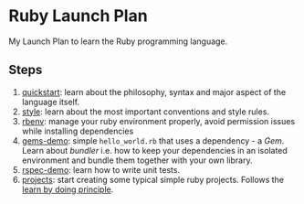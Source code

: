 # Ruby Launch Plan

My Launch Plan to learn the Ruby programming language.

## Steps

1. [quickstart](quickstart/README.md): learn about the philosophy, syntax and major aspect of the language itself.
2. [style](style/README.md): learn about the most important conventions and style rules.
3. [rbenv](rbenv/README.md): manage your ruby environment properly, avoid permission issues while installing dependencies
4. [gems-demo](gems-demo/README.md): simple `hello_world.rb` that uses a dependency - a *Gem*. Learn about *bundler* i.e. how to keep your dependencies in an isolated environment and bundle them together with your own library.
5. [rspec-demo](rspec-demo/README.md): learn how to write unit tests.
6. [projects](projects/README.md): start creating some typical simple ruby projects. Follows the [learn by doing principle](https://en.wikipedia.org/wiki/Learning-by-doing).
